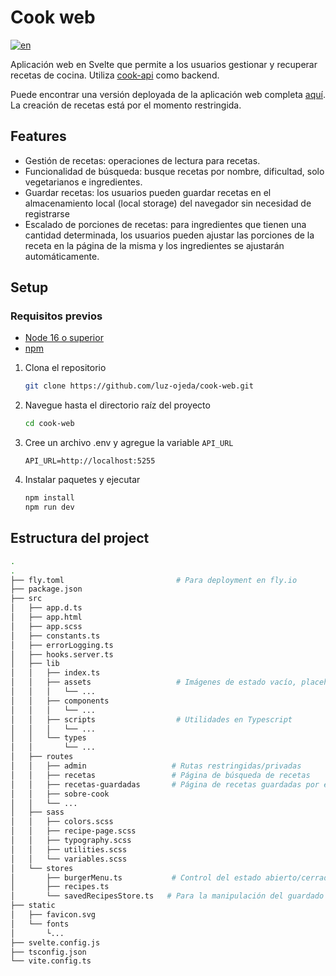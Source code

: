 # Cook web

[![en](https://img.shields.io/badge/lang-en-blue)](https://github.com/luz-ojeda/cook-web/blob/main/README.md)

Aplicación web en Svelte que permite a los usuarios gestionar y recuperar recetas de cocina. Utiliza [cook-api](https://github.com/luz-ojeda/cook-api) como backend.

Puede encontrar una versión deployada de la aplicación web completa [aquí](https://cook-web-weathered-thunder-7639.fly.dev/). La creación de recetas está por el momento restringida.

## Features

- Gestión de recetas: operaciones de lectura para recetas.
- Funcionalidad de búsqueda: busque recetas por nombre, dificultad, solo vegetarianos e ingredientes.
- Guardar recetas: los usuarios pueden guardar recetas en el almacenamiento local (local storage) del navegador sin necesidad de registrarse
- Escalado de porciones de recetas: para ingredientes que tienen una cantidad determinada, los usuarios pueden ajustar las porciones de la receta en la página de la misma y los ingredientes se ajustarán automáticamente.

## Setup

### Requisitos previos

- [Node 16 o superior](https://nodejs.org/en/download)
- [npm](https://www.npmjs.com/)

1. Clona el repositorio

   ```bash
   git clone https://github.com/luz-ojeda/cook-web.git

   ```
2. Navegue hasta el directorio raíz del proyecto

   ```bash
   cd cook-web

   ```
3. Cree un archivo .env y agregue la variable `API_URL`
   ```plaintext
   API_URL=http://localhost:5255
   ```
4. Instalar paquetes y ejecutar

   ```bash
   npm install
   npm run dev
   ```

## Estructura del project
```bash
.
.
├── fly.toml                         # Para deployment en fly.io
├── package.json
├── src
│   ├── app.d.ts
│   ├── app.html
│   ├── app.scss
│   ├── constants.ts
│   ├── errorLogging.ts
│   ├── hooks.server.ts
│   ├── lib
│   │   ├── index.ts
│   │   ├── assets                   # Imágenes de estado vacío, placeholders, etc.
│   │   │   └── ...
│   │   ├── components
│   │   │   └── ...
│   │   ├── scripts                  # Utilidades en Typescript
│   │   │   └── ...
│   │   └── types
│   │       └── ...
│   ├── routes
│   │   ├── admin                   # Rutas restringidas/privadas
│   │   ├── recetas                 # Página de búsqueda de recetas
│   │   ├── recetas-guardadas       # Página de recetas guardadas por el usuario
│   │   ├── sobre-cook
│   │   └── ... 
│   ├── sass
│   │   ├── colors.scss
│   │   ├── recipe-page.scss
│   │   ├── typography.scss
│   │   ├── utilities.scss
│   │   └── variables.scss
│   └── stores
│       ├── burgerMenu.ts           # Control del estado abierto/cerrado del menu mobile
│       ├── recipes.ts
│       └── savedRecipesStore.ts   # Para la manipulación del guardado de recetas y su correcta visualización en /recetas-guardadas
├── static
│   ├── favicon.svg
│   └── fonts
│       └...
├── svelte.config.js
├── tsconfig.json
└── vite.config.ts
```
